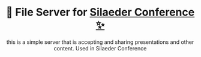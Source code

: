 <div align="center">
  <h1> 🔼 File Server for <a href="https://github.com/lenec-dev/sconf"> Silaeder Conference ✨</a></h1>
  this is a simple server that is accepting and sharing presentations and other content. Used in Silaeder Conference
</div>
